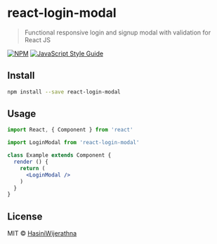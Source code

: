 # react-login-modal

> Functional responsive login and signup modal with validation for React JS

[![NPM](https://img.shields.io/npm/v/react-login-modal.svg)](https://www.npmjs.com/package/react-login-modal) [![JavaScript Style Guide](https://img.shields.io/badge/code_style-standard-brightgreen.svg)](https://standardjs.com)

## Install

```bash
npm install --save react-login-modal
```

## Usage

```jsx
import React, { Component } from 'react'

import LoginModal from 'react-login-modal'

class Example extends Component {
  render () {
    return (
      <LoginModal />
    )
  }
}
```

## License

MIT © [HasiniWijerathna](https://github.com/HasiniWijerathna)
